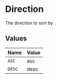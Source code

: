 # Direction

The direction to sort by


## Values

| Name   | Value  |
| ------ | ------ |
| `ASC`  | asc    |
| `DESC` | desc   |